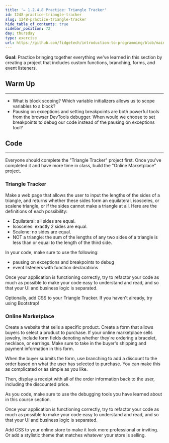 ```yaml
---
title: '✏️ 1.2.4.8 Practice: Triangle Tracker'
id: 1248-practice-triangle-tracker
slug: 1248-practice-triangle-tracker
hide_table_of_contents: true
sidebar_position: 72
day: thursday
type: exercise
url: https://github.com/fidgetech/introduction-to-programming/blob/main/4h_classwork_practice_triangle_tracker.md
---
```


**Goal:** Practice bringing together everything we've learned in this section by creating a project that includes custom functions, branching, forms, and event listeners.

## Warm Up
<hr />

* What is block scoping? Which variable initializers allows us to scope variables to a block? 
* Pausing on exceptions and setting breakpoints are both powerful tools from the browser DevTools debugger. When would we choose to set breakpoints to debug our code instead of the pausing on exceptions tool? 

## Code
---

Everyone should complete the "Triangle Tracker" project first. Once you've completed it and have more time in class, build the "Online Marketplace" project.

### Triangle Tracker

Make a web page that allows the user to input the lengths of the sides of a triangle, and returns whether these sides form an equilateral, isosceles, or scalene triangle, or if the sides cannot make a triangle at all. Here are the definitions of each possibility:

* Equilateral: all sides are equal.
* Isosceles: exactly 2 sides are equal.
* Scalene: no sides are equal.
* NOT a triangle: the sum of the lengths of any two sides of a triangle is less than or equal to the length of the third side.

In your code, make sure to use the following:

* pausing on exceptions and breakpoints to debug
* event listeners with function declarations

Once your application is functioning correctly, try to refactor your code as much as possible to make your code easy to understand and read, and so that your UI and business logic is separated.

Optionally, add CSS to your Triangle Tracker. If you haven't already, try using Bootstrap!

### Online Marketplace

Create a website that sells a specific product. Create a form that allows buyers to select a product to purchase. If your online marketplace sells jewelry, include form fields denoting whether they're ordering a bracelet, necklace, or earrings. Make sure to take in the buyer's shipping and payment information in this form.

When the buyer submits the form, use branching to add a discount to the order based on what the user has selected to purchase. You can make this as complicated or as simple as you like.

Then, display a receipt with all of the order information back to the user, including the discounted price. 

As you code, make sure to use the debugging tools you have learned about in this course section.

Once your application is functioning correctly, try to refactor your code as much as possible to make your code easy to understand and read, and so that your UI and business logic is separated.

Add CSS to your online store to make it look more professional or inviting. Or add a stylistic theme that matches whatever your store is selling.